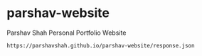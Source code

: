# parshav-website
Parshav Shah Personal Portfolio Website

```
https://parshavshah.github.io/parshav-website/response.json
```

